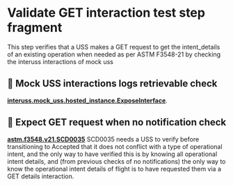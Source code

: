 # Validate GET interaction test step fragment

This step verifies that a USS makes a GET request to get the intent_details of an existing operation when needed as per ASTM F3548-21 by checking the interuss interactions of mock uss

## 🛑 Mock USS interactions logs retrievable check
**[interuss.mock_uss.hosted_instance.ExposeInterface](../../../../../requirements/interuss/mock_uss/hosted_instance.md)**.

## 🛑 Expect GET request when no notification check
**[astm.f3548.v21.SCD0035](../../../../../requirements/astm/f3548/v21.md)**
SCD0035 needs a USS to verify before transitioning to Accepted that it does not conflict with a type of operational intent, and the only way to have verified this is by knowing all operational intent details, and (from previous checks of no notifications) the only way to know the operational intent details of flight is to have requested them via a GET details interaction.

